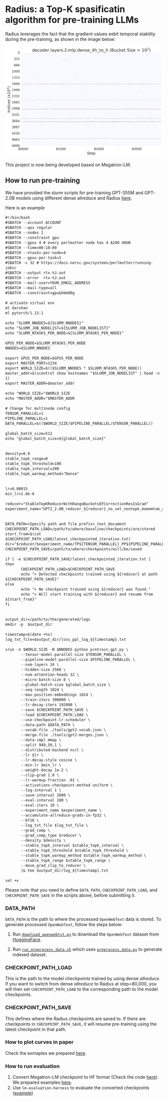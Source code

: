 # Radius: a Top-K spasificatin algorithm for pre-training LLMs 

Radius leverages the fact that the gradient values exbit temporal stability during the pre-training, as shown in the image below:

![Top-1% gradient distribution](./gradient_distribution/355M/decoder.layers.2.mlp.dense_4h_to_h.weight.png "Top-1% gradient distribution")

This project is now being developed based on Megatron-LM.

## How to run pre-training
We have provided the slurm scripts for pre-training GPT-355M and GPT-2.0B models using different dense allreduce and Radius [here](radius_public/slurm_scrips/perlmutter_scripts).

Here is an example
```
#!/bin/bash
#SBATCH --account ACCOUNT
#SBATCH --qos regular
#SBATCH --nodes 1
#SBATCH --constraint gpu
#SBATCH --gpus 4 # every perlmutter node has 4 A100 40GB
#SBATCH --time=00:10:00
#SBATCH --ntasks-per-node=4
#SBATCH --gpus-per-task=1
#SBATCH -c 32 # https://docs.nersc.gov/systems/perlmutter/running-jobs/
#SBATCH --output rtx-%J.out
#SBATCH --error  rtx-%J.out
#SBATCH --mail-user=YOUR_EMAIL_ADDRESS
#SBATCH --mail-type=all
#SBATCH --constraint=gpu&hbm80g

# activate virtual env
ml darshan
ml pytorch/1.13.1 

echo "SLURM_NNODES=${SLURM_NNODES}"
echo "SLURM_JOB_NODELIST=${SLURM_JOB_NODELIST}"
echo "SLURM_NTASKS_PER_NODE=${SLURM_NTASKS_PER_NODE}"

GPUS_PER_NODE=$SLURM_NTASKS_PER_NODE
NNODES=$SLURM_NNODES

export GPUS_PER_NODE=$GPUS_PER_NODE
export MASTER_PORT=1234
export WORLD_SIZE=$(($SLURM_NNODES * $SLURM_NTASKS_PER_NODE))
master_addr=$(scontrol show hostnames "$SLURM_JOB_NODELIST" | head -n 1)
export MASTER_ADDR=$master_addr

echo "WORLD_SIZE="$WORLD_SIZE
echo "MASTER_ADDR="$MASTER_ADDR

# Change for multinode config
TENSOR_PARALLEL=1
PIPELINE_PARALLEL=1
DATA_PARALLEL=$(($WORLD_SIZE/$PIPELINE_PARALLEL/$TENSOR_PARALLEL))

global_batch_size=512
echo "global_batch_size=${global_batch_size}"


density=0.9
stable_topk_range=0
stable_topk_threshold=100
stable_topk_interval=200
stable_topk_warmup_method="Dense"


lr=0.00015
min_lr=1.0e-6

reducer="StableTopKReducerWithRangeBucketsEFCorrectionResIsGrad"
experiment_name="GPT2_2.0B_reducer_${reducer}_no_set_nontopk_momemtum_zero_stable"


DATA_PATH=<Specify path and file prefix>_text_document
CHECKPOINT_PATH_LOAD=/path/to/where/baseline/checkpoints/are/stored
start_from=$(cat $CHECKPOINT_PATH_LOAD/latest_checkpointed_iteration.txt)
dir="$reducer/$experiment_name/TP${TENSOR_PARALLEL}_PP${PIPELINE_PARALLEL}_lr_${lr}_min_lr_${min_lr}_density_${density}_range_${stable_topk_range}_update_interval_${stable_topk_interval}_warmup_method_${stable_topk_warmup_method}_warmup_threshold_${stable_topk_threshold}/start_from_$start_from"
CHECKPOINT_PATH_SAVE=/path/to/where/checkpoints/will/be/saved

if [ -e $CHECKPOINT_PATH_SAVE/latest_checkpointed_iteration.txt ] 
then
       CHECKPOINT_PATH_LOAD=$CHECKPOINT_PATH_SAVE
       echo "> Detected checkpoints trained using ${reducer} at path ${CHECKPOINT_PATH_SAVE}"
else 
       echo "> No checkpoint trained using ${reducer} was found."
       echo "> Will start training with ${reducer} and resume from ${start_from}"
fi


output_dir=/path/to/the/generated/logs
mkdir -p  $output_dir

timestamp=$(date +%s)
log_txt_file=$output_dir/loss_ppl_log_${timestamp}.txt

srun -n $WORLD_SIZE -N $NNODES python pretrain_gpt.py \
       --tensor-model-parallel-size $TENSOR_PARALLEL \
       --pipeline-model-parallel-size $PIPELINE_PARALLEL \
       --num-layers 24 \
       --hidden-size 2560 \
       --num-attention-heads 32 \
       --micro-batch-size 8 \
       --global-batch-size $global_batch_size \
       --seq-length 1024 \
       --max-position-embeddings 1024 \
       --train-iters 300000 \
       --lr-decay-iters 192000 \
       --save $CHECKPOINT_PATH_SAVE \
       --load $CHECKPOINT_PATH_LOAD \
       --use-checkpoint-lr-scheduler \
       --data-path $DATA_PATH \
       --vocab-file ./tools/gpt2-vocab.json \
       --merge-file ./tools/gpt2-merges.json \
       --data-impl mmap \
       --split 949,50,1 \
       --distributed-backend nccl \
       --lr $lr \
       --lr-decay-style cosine \
       --min-lr $min_lr \
       --weight-decay 1e-2 \
       --clip-grad 1.0 \
       --lr-warmup-fraction .01 \
       --activations-checkpoint-method uniform \
       --log-interval 1 \
       --save-interval 2000 \
       --eval-interval 100 \
       --eval-iters 10 \
       --experiment_name $experiment_name \
       --accumulate-allreduce-grads-in-fp32 \
       --bf16 \
       --log_txt_file $log_txt_file \
       --grad_comp \
       --grad_comp_type $reducer \
       --density $density \
       --stable_topk_interval $stable_topk_interval \
       --stable_topk_threshold $stable_topk_threshold \
       --stable_topk_warmup_method $stable_topk_warmup_method \
       --stable_topk_range $stable_topk_range \
       --move_grad_clip_to_reducer \
       |& tee $output_dir/log_${timestamp}.txt
       
set +x
```
Please note that you need to define `DATA_PATH`, `CHECKPOINT_PATH_LOAD`, and `CHECKPOINT_PATH_SAVE` in the scripts above, before submitting it.

### DATA_PATH
`DATA_PATH` is the path to where the processed `OpenWebText` data is stored. To generate processed `OpenWebText`, follow the steps below:

1. Run [`download_openwebtxt.py`](./openwebtext/download_openwebtxt.py) to download the `OpenWebText` dataset from [HuggingFace](https://huggingface.co/datasets/Skylion007/openwebtext).

2. Run [`run_preprocess_data.sh`](./tools/run_preprocess_data.sh) which uses [`preprocess_data.py`](./tools/preprocess_data.py) to generate indexed dataset.

### CHECKPOINT_PATH_LOAD
This is the path to the model checkpoints trained by using dense $allreduce$. If you want to switch from dense $allreduce$ to Radius at step=80,000, you will then set `CHECKPOINT_PATH_LOAD` to the corresponding path to the model checkpoints.

### CHECKPOINT_PATH_SAVE
This defines where the Radius checkpoints are saved to. If there are checkpoints in `CHECKPOINT_PATH_SAVE`, it will resume pre-training using the latest checkpoint in that path.

### How to plot curves in paper
Check the exmaples we prepared [here](./plot_loss_curves/logs/).

### How to run evaluation
1. Convert Megatron-LM checkpoint to HF format (Check the code [here](https://github.com/huggingface/transformers/blob/main/src/transformers/models/megatron_gpt2/convert_megatron_gpt2_checkpoint.py)). We prepared examples [here](./eval_model/lm-harness/2.0B/convert_megatron_lm_to_hf/baseline.sh).
2. Use `lm-evaluation-harness` to evaluate the converted checkpoints ([example](./eval_model/lm-harness/2.0B/baseline.sh))
